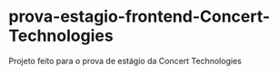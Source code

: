 # prova-estagio-frontend-Concert-Technologies
 Projeto feito para o prova de estágio da Concert Technologies
